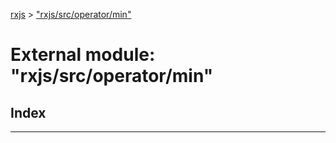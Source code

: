 [rxjs](../README.md) > ["rxjs/src/operator/min"](../modules/_rxjs_src_operator_min_.md)

# External module: "rxjs/src/operator/min"

## Index

---

